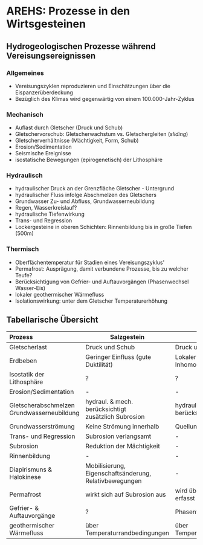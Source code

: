 # AREHS: Prozesse in den Wirtsgesteinen

## Hydrogeologischen Prozesse während Vereisungsereignissen

### Allgemeines
* Vereisungszyklen reproduzieren und Einschätzungen über die Eispanzerüberdeckung
* Bezüglich des Klimas wird gegenwärtig von einem 100.000-Jahr-Zyklus


### Mechanisch
* Auflast durch Gletscher (Druck und Schub)
* Gletschervorschub: Gletscherwachstum vs. Gletschergleiten (_sliding_)
* Gletscherverhältnisse (Mächtigkeit, Form, Schub)
* Erosion/Sedimentation
* Seismische Ereignisse
* isostatische Bewegungen (epirogenetisch) der Lithosphäre

### Hydraulisch
* hydraulischer Druck an der Grenzfläche Gletscher - Untergrund
* hydraulischer Fluss infolge Abschmelzen des Gletschers
* Grundwasser Zu- und Abfluss, Grundwasserneubildung
* Regen, Wasserkreislauf?
* hydraulische Tiefenwirkung
* Trans- und Regression
* Lockergesteine in oberen Schichten: Rinnenbildung bis in große Tiefen (500m)

### Thermisch
* Oberflächentemperatur für Stadien eines Vereisungszyklus'
* Permafrost: Ausprägung, damit verbundene Prozesse,  bis zu welcher Teufe?
* Berücksichtigung von Gefrier- und Auftauvorgängen (Phasenwechsel Wasser-Eis)
* lokaler geothermischer Wärmefluss
* Isolationswirkung: unter dem Gletscher Temperaturerhöhung

## Tabellarische Übersicht

| Prozess           		|Salzgestein			| Tongestein			| Kristallingestein			|
|:--------------------------|-----------------------|-----------------------|---------------------------|
| Gletscherlast    			| Druck und Schub	| Druck und Schub 			| Druck und Schub			|
| Erdbeben         			| Geringer Einfluss (gute Duktilität) | Lokaler Effekt auf Inhomogenitäten | Lokaler Effekt auf Klüfte |
| Isostatik der Lithosphäre | ? | ? | ? |
| Erosion/Sedimentation 	| - | - | - |
| Gletscherabschmelzen <br>  Grundwasserneubildung | hydraul. & mech. berücksichtigt <br> zusätzlich Subrosion | hydraul. & mech. berücksichtigt | hydraul. & mech. berücksichtigt |
| Grundwasserströmung		| Keine Strömung innerhalb | Quellung bei Zulauf | Strömung durch Klüfte | 
| Trans- und Regression 	| Subrosion verlangsamt | - | - |
| Subrosion 				| Reduktion der Mächtigkeit | - | - |
| Rinnenbildung 			| - | - | - |
| Diapirismuns & Halokinese | Mobilisierung, <br>Eigenschaftsänderung, <br>Relativbewegungen | - | - |
| Permafrost				| wirkt sich auf Subrosion aus    | wird über Temperaturfeld erfasst    | verändertes Fließregime |
| Gefrier- & Auftauvorgänge | ? | Phasenwechsel modelliert | veränderte Leitfähigkeiten in Klüften |
| geothermischer Wärmefluss | über Temperaturrandbedingungen | über Temperaturrandbedingungen | über Temperaturrandbedingungen |


